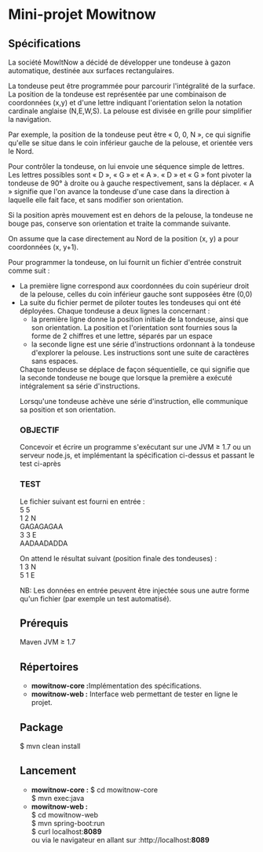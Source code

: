 <h1>Mini-projet Mowitnow</h1>
<h2>Sp&eacute;cifications</h2>
La soci&eacute;t&eacute; MowItNow a d&eacute;cid&eacute; de d&eacute;velopper une tondeuse &agrave; gazon automatique, destin&eacute;e aux surfaces rectangulaires.

La tondeuse peut être programm&eacute;e pour parcourir l'int&eacute;gralit&eacute; de la surface.
La position de la tondeuse est repr&eacute;sent&eacute;e par une combinaison de coordonn&eacute;es (x,y) et d'une lettre indiquant l'orientation selon la notation cardinale anglaise (N,E,W,S). La pelouse est divis&eacute;e en grille pour simplifier la navigation. 

Par exemple, la position de la tondeuse peut être « 0, 0, N », ce qui signifie qu'elle se situe dans le coin inf&eacute;rieur gauche de la pelouse, et orient&eacute;e vers le Nord.

Pour contrôler la tondeuse, on lui envoie une s&eacute;quence simple de lettres. Les lettres possibles sont « D », « G » et « A ». « D » et « G » font pivoter la tondeuse de 90° &agrave; droite ou &agrave; gauche respectivement, sans la d&eacute;placer. « A » signifie que l'on avance la tondeuse d'une case dans la direction &agrave; laquelle elle fait face, et sans modifier son orientation.

Si la position apr&egrave;s mouvement est en dehors de la pelouse, la tondeuse ne bouge pas, conserve son orientation et traite la commande suivante. 

On assume que la case directement au Nord de la position (x, y) a pour coordonn&eacute;es (x, y+1).

Pour programmer la tondeuse, on lui fournit un fichier d'entr&eacute;e construit comme suit :
<ul>
<li>	La premi&egrave;re ligne correspond aux coordonn&eacute;es du coin sup&eacute;rieur droit de la pelouse, celles du coin inf&eacute;rieur gauche sont suppos&eacute;es être (0,0)</li>
<li>	La suite du fichier permet de piloter toutes les tondeuses qui ont &eacute;t&eacute; d&eacute;ploy&eacute;es. Chaque tondeuse a deux lignes la concernant :
<ul>
<li>	la premi&egrave;re ligne donne la position initiale de la tondeuse, ainsi que son orientation. La position et l'orientation sont fournies sous la forme de 2 chiffres et une lettre, s&eacute;par&eacute;s par un espace</li>
<li>	la seconde ligne est une s&eacute;rie d'instructions ordonnant &agrave; la tondeuse d'explorer la pelouse. Les instructions sont une suite de caract&egrave;res sans espaces.</li>
</li>
</ul>
Chaque tondeuse se d&eacute;place de façon s&eacute;quentielle, ce qui signifie que la seconde tondeuse ne bouge que lorsque la premi&egrave;re a ex&eacute;cut&eacute; int&eacute;gralement sa s&eacute;rie d'instructions.

Lorsqu'une tondeuse ach&egrave;ve une s&eacute;rie d'instruction, elle communique sa position et son orientation.

<h3>OBJECTIF</h3>
Concevoir et &eacute;crire un programme s'ex&eacute;cutant sur une JVM ≥ 1.7 ou un serveur node.js, et impl&eacute;mentant la sp&eacute;cification ci-dessus et passant le test ci-apr&egrave;s

<h3>TEST</h3>
Le fichier suivant est fourni en entr&eacute;e :<br>
5 5<br>
1 2 N<br>
GAGAGAGAA<br>
3 3 E<br>
AADAADADDA<br>

On attend le r&eacute;sultat suivant (position finale des tondeuses) :<br>
1 3 N<br>
5 1 E<br>

NB: Les donn&eacute;es en entr&eacute;e peuvent être inject&eacute;e sous une autre forme qu'un fichier (par exemple un test automatis&eacute;).

<h2>Pr&eacute;requis</h2>
Maven
JVM ≥ 1.7

<h2>R&eacute;pertoires</h2>
<ul>
<li><b>mowitnow-core :</b>Impl&eacute;mentation des sp&eacute;cifications.</li>
<li><b>mowitnow-web :</b> Interface web permettant de tester en ligne le projet.</li>
</ul>

<h2>Package</h2>
$ mvn clean install

<h2>Lancement</h2>

<ul>
<li><b>mowitnow-core :</b>
$ cd mowitnow-core<br> 
$ mvn exec:java<br> 
</li>
<li><b>mowitnow-web :</b><br> 
$ cd mowitnow-web<br> 
$ mvn spring-boot:run<br> 
$ curl localhost:<b>8089</b><br> 
ou via le navigateur en allant sur :http://localhost:<b>8089</b><br> 
</li>
</ul>




